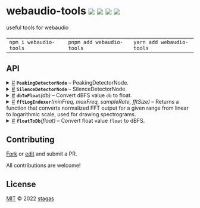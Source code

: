 <h1>
webaudio-tools <a href="https://npmjs.org/package/webaudio-tools"><img src="https://img.shields.io/badge/npm-v1.3.0-F00.svg?colorA=000"/></a> <a href="src"><img src="https://img.shields.io/badge/loc-87-FFF.svg?colorA=000"/></a> <a href="https://cdn.jsdelivr.net/npm/webaudio-tools@1.3.0/dist/webaudio-tools.min.js"><img src="https://img.shields.io/badge/brotli-557b-333.svg?colorA=000"/></a> <a href="LICENSE"><img src="https://img.shields.io/badge/license-MIT-F0B.svg?colorA=000"/></a>
</h1>

<p></p>

useful tools for webaudio

<h4>
<table><tr><td title="Triple click to select and copy paste">
<code>npm i webaudio-tools </code>
</td><td title="Triple click to select and copy paste">
<code>pnpm add webaudio-tools </code>
</td><td title="Triple click to select and copy paste">
<code>yarn add webaudio-tools</code>
</td></tr></table>
</h4>

## API

<p>  <details id="PeakingDetectorNode$16" title="Class" ><summary><span><a href="#PeakingDetectorNode$16">#</a></span>  <code><strong>PeakingDetectorNode</strong></code>     &ndash; PeakingDetectorNode.</summary>  <a href="src/peaking-detector.ts#L22">src/peaking-detector.ts#L22</a>  <ul>  <p>

Detects if signal is peaking above a threshold and emits `peaking` event.

```ts
const peakingDetectorNode = new PeakingDetectorNode(ctx)
peakingDetectorNode.decibelsThreshold = -1
peakingDetectorNode.onpeaking = () => console.log('peaking')

someAudioNode.connect(peakingDetectorNode)
// ... sometime later peaking is detected and fired once ...
// => console: "peaking"
//
// ... then when issue is resolved by user
// we make it possible to emit "peaking" event again
peakingDetectorNode.reset()
```

</p>
      <p>  <details id="constructor$17" title="Constructor" ><summary><span><a href="#constructor$17">#</a></span>  <code><strong>constructor</strong></code><em>(ctx)</em>    </summary>  <a href="src/peaking-detector.ts#L32">src/peaking-detector.ts#L32</a>  <ul>    <p>  <details id="new PeakingDetectorNode$18" title="ConstructorSignature" ><summary><span><a href="#new PeakingDetectorNode$18">#</a></span>  <code><strong>new PeakingDetectorNode</strong></code><em>()</em>    </summary>    <ul><p><a href="#PeakingDetectorNode$16">PeakingDetectorNode</a></p>      <p>  <details id="ctx$19" title="Parameter" ><summary><span><a href="#ctx$19">#</a></span>  <code><strong>ctx</strong></code>    </summary>    <ul><p><span>BaseAudioContext</span></p>        </ul></details></p>  </ul></details></p>    </ul></details><details id="decibelsThreshold$21" title="Property" ><summary><span><a href="#decibelsThreshold$21">#</a></span>  <code><strong>decibelsThreshold</strong></code>  <span><span>&nbsp;=&nbsp;</span>  <code>-1</code></span>   &ndash; Decibels threshold in dBFS to emit peaking when above</summary>  <a href="src/peaking-detector.ts#L26">src/peaking-detector.ts#L26</a>  <ul><p>number</p>        </ul></details><details id="isPeaking$20" title="Property" ><summary><span><a href="#isPeaking$20">#</a></span>  <code><strong>isPeaking</strong></code>  <span><span>&nbsp;=&nbsp;</span>  <code>false</code></span>   &ndash; Indicator whether node is peaking</summary>  <a href="src/peaking-detector.ts#L24">src/peaking-detector.ts#L24</a>  <ul><p>boolean</p>        </ul></details><details id="onpeaking$22" title="Method" ><summary><span><a href="#onpeaking$22">#</a></span>  <code><strong>onpeaking</strong></code><em>()</em>     &ndash; Event callback that fires when peaking is detected</summary>  <a href="src/peaking-detector.ts#L28">src/peaking-detector.ts#L28</a>  <ul>    <p>      <p><strong>onpeaking</strong><em>()</em>  &nbsp;=&gt;  <ul>void</ul></p></p>    </ul></details><details id="reset$25" title="Method" ><summary><span><a href="#reset$25">#</a></span>  <code><strong>reset</strong></code><em>()</em>    </summary>  <a href="src/peaking-detector.ts#L56">src/peaking-detector.ts#L56</a>  <ul>    <p>      <p><strong>reset</strong><em>()</em>  &nbsp;=&gt;  <ul>void</ul></p></p>    </ul></details></p></ul></details><details id="SilenceDetectorNode$27" title="Class" ><summary><span><a href="#SilenceDetectorNode$27">#</a></span>  <code><strong>SilenceDetectorNode</strong></code>     &ndash; SilenceDetectorNode.</summary>  <a href="src/silence-detector.ts#L21">src/silence-detector.ts#L21</a>  <ul>  <p>

Emits `silent` when signal is producing silence for a given amount of time
and emits `playing` when it starts playing.

```ts
const silenceDetectorNode = new SilenceDetectorNode(ctx)
silenceDetectorNode.silenceThresholdSeconds = 0.5
silenceDetectorNode.onplaying = () => console.log('playing')
silenceDetectorNode.onsilent = () => console.log('silent')

oscillatorNode.connect(silenceDetectorNode)
oscillatorNode.start() // => console: "playing"
...
oscillatorNode.stop()
// ... after 0.5 seconds ...
// => console: "silent"
```

</p>
      <p>  <details id="constructor$28" title="Constructor" ><summary><span><a href="#constructor$28">#</a></span>  <code><strong>constructor</strong></code><em>(ctx)</em>    </summary>  <a href="src/silence-detector.ts#L34">src/silence-detector.ts#L34</a>  <ul>    <p>  <details id="new SilenceDetectorNode$29" title="ConstructorSignature" ><summary><span><a href="#new SilenceDetectorNode$29">#</a></span>  <code><strong>new SilenceDetectorNode</strong></code><em>()</em>    </summary>    <ul><p><a href="#SilenceDetectorNode$27">SilenceDetectorNode</a></p>      <p>  <details id="ctx$30" title="Parameter" ><summary><span><a href="#ctx$30">#</a></span>  <code><strong>ctx</strong></code>    </summary>    <ul><p><span>BaseAudioContext</span></p>        </ul></details></p>  </ul></details></p>    </ul></details><details id="isSilent$31" title="Property" ><summary><span><a href="#isSilent$31">#</a></span>  <code><strong>isSilent</strong></code>  <span><span>&nbsp;=&nbsp;</span>  <code>true</code></span>   &ndash; Indicates whether there is silence or not</summary>  <a href="src/silence-detector.ts#L23">src/silence-detector.ts#L23</a>  <ul><p>boolean</p>        </ul></details><details id="silenceThresholdSeconds$32" title="Property" ><summary><span><a href="#silenceThresholdSeconds$32">#</a></span>  <code><strong>silenceThresholdSeconds</strong></code>  <span><span>&nbsp;=&nbsp;</span>  <code>0.5</code></span>   &ndash; How much silent time in seconds in order to detect silence (default: 0.5)</summary>  <a href="src/silence-detector.ts#L25">src/silence-detector.ts#L25</a>  <ul><p>number</p>        </ul></details><details id="onplaying$35" title="Method" ><summary><span><a href="#onplaying$35">#</a></span>  <code><strong>onplaying</strong></code><em>()</em>     &ndash; Event callback that fires when node receives audio</summary>  <a href="src/silence-detector.ts#L30">src/silence-detector.ts#L30</a>  <ul>    <p>      <p><strong>onplaying</strong><em>()</em>  &nbsp;=&gt;  <ul>void</ul></p></p>    </ul></details><details id="onsilent$33" title="Method" ><summary><span><a href="#onsilent$33">#</a></span>  <code><strong>onsilent</strong></code><em>()</em>     &ndash; Event callback that fires when node becomes silent</summary>  <a href="src/silence-detector.ts#L28">src/silence-detector.ts#L28</a>  <ul>    <p>      <p><strong>onsilent</strong><em>()</em>  &nbsp;=&gt;  <ul>void</ul></p></p>    </ul></details></p></ul></details><details id="dbToFloat$1" title="Function" ><summary><span><a href="#dbToFloat$1">#</a></span>  <code><strong>dbToFloat</strong></code><em>(db)</em>     &ndash; Convert dBFS value <code>db</code> to float.</summary>  <a href="src/db.ts#L7">src/db.ts#L7</a>  <ul>    <p>    <details id="db$3" title="Parameter" ><summary><span><a href="#db$3">#</a></span>  <code><strong>db</strong></code>     &ndash; Value in dBFS</summary>    <ul><p>number</p>        </ul></details>  <p><strong>dbToFloat</strong><em>(db)</em>  &nbsp;=&gt;  <ul>number</ul></p></p>    </ul></details><details id="fftLogIndexer$7" title="Function" ><summary><span><a href="#fftLogIndexer$7">#</a></span>  <code><strong>fftLogIndexer</strong></code><em>(minFreq, maxFreq, sampleRate, fftSize)</em>     &ndash; Returns a function that converts normalized FFT output for a given range
from linear to logarithmic scale, used for drawing spectrograms.</summary>  <a href="src/fft-log-indexer.ts#L11">src/fft-log-indexer.ts#L11</a>  <ul>    <p>    <details id="minFreq$9" title="Parameter" ><summary><span><a href="#minFreq$9">#</a></span>  <code><strong>minFreq</strong></code>     &ndash; Minimum frequency.</summary>    <ul><p>number</p>        </ul></details><details id="maxFreq$10" title="Parameter" ><summary><span><a href="#maxFreq$10">#</a></span>  <code><strong>maxFreq</strong></code>     &ndash; Maximum frequency.</summary>    <ul><p>number</p>        </ul></details><details id="sampleRate$11" title="Parameter" ><summary><span><a href="#sampleRate$11">#</a></span>  <code><strong>sampleRate</strong></code>     &ndash; Sample rate.</summary>    <ul><p>number</p>        </ul></details><details id="fftSize$12" title="Parameter" ><summary><span><a href="#fftSize$12">#</a></span>  <code><strong>fftSize</strong></code>    </summary>    <ul><p>number</p>        </ul></details>  <p><strong>fftLogIndexer</strong><em>(minFreq, maxFreq, sampleRate, fftSize)</em>  &nbsp;=&gt;  <ul><details id="__type$13" title="Function" ><summary><span><a href="#__type$13">#</a></span>  <em>(normal)</em>    </summary>    <ul>    <p>    <details id="normal$15" title="Parameter" ><summary><span><a href="#normal$15">#</a></span>  <code><strong>normal</strong></code>    </summary>    <ul><p>number</p>        </ul></details>  <p><strong></strong><em>(normal)</em>  &nbsp;=&gt;  <ul>number</ul></p></p>    </ul></details></ul></p></p>    </ul></details><details id="floatToDb$4" title="Function" ><summary><span><a href="#floatToDb$4">#</a></span>  <code><strong>floatToDb</strong></code><em>(float)</em>     &ndash; Convert float value <code>float</code> to dBFS.</summary>  <a href="src/db.ts#L15">src/db.ts#L15</a>  <ul>    <p>    <details id="float$6" title="Parameter" ><summary><span><a href="#float$6">#</a></span>  <code><strong>float</strong></code>     &ndash; Value in float</summary>    <ul><p>number</p>        </ul></details>  <p><strong>floatToDb</strong><em>(float)</em>  &nbsp;=&gt;  <ul>number</ul></p></p>    </ul></details></p>

## Contributing

[Fork](https://github.com/stagas/webaudio-tools/fork) or [edit](https://github.dev/stagas/webaudio-tools) and submit a PR.

All contributions are welcome!

## License

<a href="LICENSE">MIT</a> &copy; 2022 [stagas](https://github.com/stagas)
